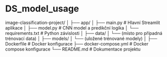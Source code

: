 # DS_model_usage

image-classification-project/
│
├── app/
│   ├── main.py             # Hlavní Streamlit aplikace
│   ├── model.py            # CNN model a predikční logika
│   └── requirements.txt    # Python závislosti
│
├── data/
│   └── (místo pro případná trénovací data)
│
├── models/
│   └── (uložené trénované modely)
│
├── Dockerfile              # Docker konfigurace
├── docker-compose.yml      # Docker compose konfigurace
└── README.md               # Dokumentace projektu
